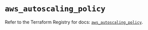 # `aws_autoscaling_policy`

Refer to the Terraform Registry for docs: [`aws_autoscaling_policy`](https://registry.terraform.io/providers/hashicorp/aws/5.77.0/docs/resources/autoscaling_policy).
